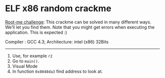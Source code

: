 # ELF x86 random crackme

[Root-me challenge](https://www.root-me.org/en/Challenges/Cracking/ELF-Random-Crackme?action_solution=voir&debut_affiche_solutions=2#pagination_affiche_solutions): This crackme can be solved in many different ways. We’ll let you find them. Note that you might get errors when executing the application. This is expected :)

Compiler : GCC 4.3; Architecture: intel (x86) 32Bits

----

1. Use, for example `r2`
2. Go to `main()`.
3. Visual Mode
4. In function `0x8048da3` find address to look at.

